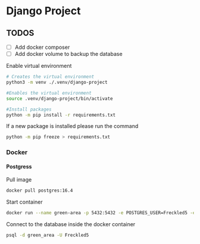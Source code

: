 # Django Project

## TODOS

- [ ] Add docker composer
- [ ] Add docker volume to backup the database

Enable virtual environment

```bash
# Creates the virtual environment
python3 -m venv ./.venv/django-project

#Enables the virtual environment
source .venv/django-project/bin/activate

#Install packages
python -m pip install -r requirements.txt
```

If a new package is installed please run the command

```bash
python -m pip freeze > requirements.txt
```

### Docker

#### Postgress

Pull image

```bash
docker pull postgres:16.4
```

Start container

```bash
docker run --name green-area -p 5432:5432 -e POSTGRES_USER=Freckled5 -e POSTGRES_DB=green_area -e POSTGRES_PASSWORD=**************** -d postgres
```

Connect to the database inside the docker container

```bash
psql -d green_area -U Freckled5
```

